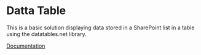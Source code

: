 # Datta Table
This is a basic solution displaying data stored in a SharePoint list in a table using the datatables.net library.

[Documentation](https://datta-framework.github.io/dattatable/)
